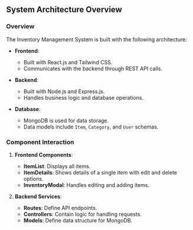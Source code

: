 ## System Architecture Overview

### Overview
The Inventory Management System is built with the following architecture:

- **Frontend**:
  - Built with React.js and Tailwind CSS.
  - Communicates with the backend through REST API calls.

- **Backend**:
  - Built with Node.js and Express.js.
  - Handles business logic and database operations.

- **Database**:
  - MongoDB is used for data storage.
  - Data models include `Item`, `Category`, and `User` schemas.

### Component Interaction
1. **Frontend Components**:
   - **ItemList**: Displays all items.
   - **ItemDetails**: Shows details of a single item with edit and delete options.
   - **InventoryModal**: Handles editing and adding items.

2. **Backend Services**:
   - **Routes**: Define API endpoints.
   - **Controllers**: Contain logic for handling requests.
   - **Models**: Define data structure for MongoDB.
